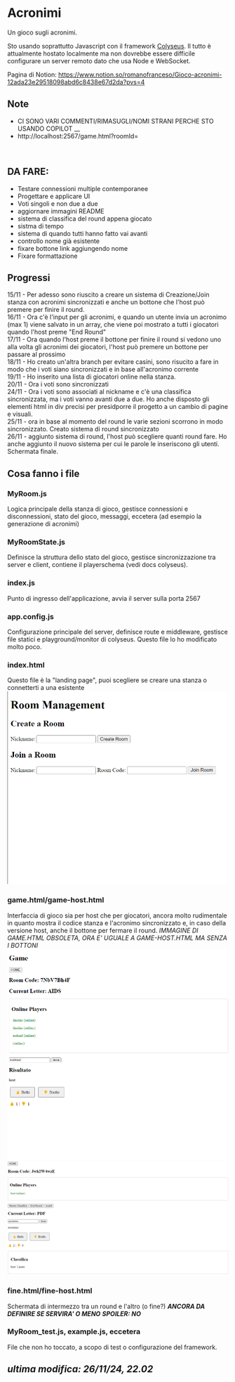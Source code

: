 # Acronimi
Un gioco sugli acronimi. 

Sto usando soprattutto Javascript con il framework [Colyseus](https://colyseus.io/).
Il tutto è attualmente hostato localmente ma non dovrebbe essere difficile configurare un server remoto dato che usa Node e WebSocket.

Pagina di Notion:
https://www.notion.so/romanofranceso/Gioco-acronimi-12ada23e29518098abd6c8438e67d2da?pvs=4

## Note
- CI SONO VARI COMMENTI/RIMASUGLI/NOMI STRANI PERCHE STO USANDO COPILOT __
- http://localhost:2567/game.html?roomId=
</br >


## DA FARE:
- Testare connessioni multiple contemporanee
- Progettare e applicare UI
- Voti singoli e non due a due
- aggiornare immagini README
- sistema di classifica del round appena giocato
- sistma di tempo
- sistema di quando tutti hanno fatto vai avanti
- controllo nome già esistente
- fixare bottone link aggiungendo nome
- Fixare formattazione


## Progressi
15/11 - Per adesso sono riuscito a creare un sistema di Creazione/Join stanza con acronimi sincronizzati e anche un bottone che l'host può premere per finire il round. </br >
16/11 - Ora c'è l'input per gli acronimi, e quando un utente invia un acronimo (max 1) viene salvato in un array, che viene poi mostrato a tutti i giocatori quando l'host preme "End Round" </br >
17/11 - Ora quando l'host preme il bottone per finire il round si vedono uno alla volta gli acronimi dei giocatori, l'host può premere un bottone per passare al prossimo </br >
18/11 - Ho creato un'altra branch per evitare casini, sono risucito a fare in modo che i voti siano sincronizzati e in base all'acronimo corrente </br >
19/11 - Ho inserito una lista di giocatori online nella stanza. </br >
20/11 - Ora i voti sono sincronizzati </br >
24/11 - Ora i voti sono associati al nickname e c'è una classifica sincronizzata, ma i voti vanno avanti due a due. Ho anche disposto gli elementi html in div precisi per presidporre il progetto a un cambio di pagine e visuali. </br >
25/11 - ora in base al momento del round le varie sezioni scorrono in modo sincronizzato. Creato sistema di round sincronizzato </br >
26/11 - aggiunto sistema di round, l'host può scegliere quanti round fare. Ho anche aggiunto il nuovo sistema per cui le parole le inseriscono gli utenti. Schermata finale.</br >


## Cosa fanno i file
### MyRoom.js
Logica principale della stanza di gioco, gestisce connessioni e disconnessioni, stato del gioco, messaggi, eccetera (ad esempio la generazione di acronimi)
### MyRoomState.js
Definisce la struttura dello stato del gioco, gestisce sincronizzazione tra server e client, contiene il playerschema (vedi docs colyseus). 
### index.js
Punto di ingresso dell'applicazione, avvia il server sulla porta 2567
### app.config.js
Configurazione principale del server, definisce route e middleware, gestisce file statici e playground/monitor di colyseus. Questo file lo ho modificato molto poco.
### index.html
Questo file è la "landing page", puoi scegliere se creare una stanza o connetterti a una esistente
![alt text](img/index.png.png)

### game.html/game-host.html
Interfaccia di gioco sia per host che per giocatori, ancora molto rudimentale in quanto mostra il codice stanza e l'acronimo sincronizzato e, in caso della versione host, anche il bottone per fermare il round. *IMMAGINE DI GAME.HTML OBSOLETA, ORA E' UGUALE A GAME-HOST.HTML MA SENZA I BOTTONI*
![alt text](img/game.png)![alt text](img/game-host.png)
### fine.html/fine-host.html
Schermata di intermezzo tra un round e l'altro (o fine?) ***ANCORA DA DEFINIRE SE SERVIRA' O MENO*** ***SPOILER: NO***

### MyRoom_test.js, example.js, eccetera
File che non ho toccato, a scopo di test o configurazione del framework.



## _ultima modifica: 26/11/24, 22.02_
